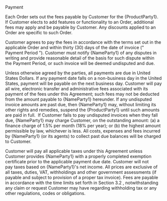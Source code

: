 Payment

Each Order sets out the fees payable by Customer for the {ProductParty1}. If Customer elects to add features or functionality to an Order, additional fees may apply and be payable by Customer. Any discounts applied to an Order are specific to such Order.

Customer agrees to pay the fees in accordance with the terms set out in the applicable Order and within thirty (30) days of the date of invoice (" Payment Period "). Customer must notify {NameParty1} of any disputes in writing and provide reasonable detail of the basis for such dispute within the Payment Period, or such invoice will be deemed undisputed and due.

Unless otherwise agreed by the parties, all payments are due in United States Dollars. If any payment date falls on a non-business day in the United States, payment will be payable on the next business day. Customer will pay all wire, electronic transfer and administrative fees associated with its payment of the fees under this Agreement; such fees may not be deducted from the amount payable to {NameParty1} hereunder. If any undisputed invoice amounts are past due, then {NameParty1} may, without limiting its other rights and remedies, suspend the {ProductParty1} until such amounts are paid in full.  If Customer fails to pay undisputed invoices when they fall due, {NameParty1} may charge Customer, on the outstanding amount: (a) a finance charge of 1.5% per month (18% per year); or (b) the highest amount permissible by law, whichever is less. All costs, expenses and fees incurred by {NameParty1} (or its agents) to collect past due balances will be charged to Customer.

Customer will pay all applicable taxes under this Agreement unless Customer provides {NameParty1} with a properly completed exemption certificate prior to the applicable payment due date. Customer will not pay taxes based on {NameParty1}'s net income. All prices are exclusive of all taxes, duties, VAT, withholdings and other government assessments (if payable and subject to provision of a proper tax invoice). Fees are payable in accordance with the time limits set forth in Section 3.2 , notwithstanding any claim or request Customer may have regarding withholding tax or any other regulations, codes or obligations.

